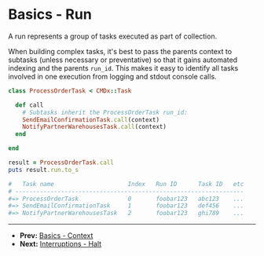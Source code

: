 # Basics - Run

A run represents a group of tasks executed as part of collection.

When building complex tasks, it's best to pass the parents context to subtasks
(unless necessary or preventative) so that it gains automated indexing and the
parents `run_id`. This makes it easy to identify all tasks involved in one
execution from logging and stdout console calls.

```ruby
class ProcessOrderTask < CMDx::Task

  def call
    # Subtasks inherit the ProcessOrderTask run_id:
    SendEmailConfirmationTask.call(context)
    NotifyPartnerWarehousesTask.call(context)
  end

end

result = ProcessOrderTask.call
puts result.run.to_s

#   Task name                     Index   Run ID      Task ID   etc
# -----------------------------------------------------------------
#=> ProcessOrderTask              0       foobar123   abc123    ...
#=> SendEmailConfirmationTask     1       foobar123   def456    ...
#=> NotifyPartnerWarehousesTask   2       foobar123   ghi789    ...
```

---

- **Prev:** [Basics - Context](https://github.com/drexed/cmdx/blob/main/docs/basics/context.md)
- **Next:** [Interruptions - Halt](https://github.com/drexed/cmdx/blob/main/docs/interruptions/halt.md)
